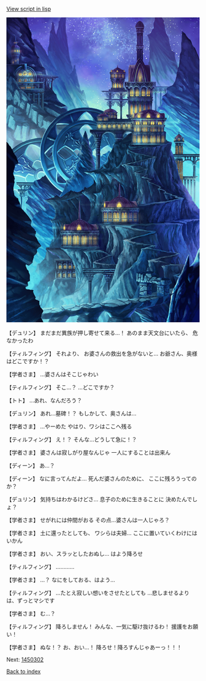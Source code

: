 [View script in lisp](../scripts/1450102.txt)

![004_observatory.png](../images/backgrounds/004_observatory.png)

【デュリン】
まだまだ異族が押し寄せて来る…！
あのまま天文台にいたら、
危なかったわ

【ティルフィング】
それより、
お婆さんの救出を急がないと…
お爺さん、奥様はどこですか！？

【学者さま】
…婆さんはそこじゃわい

【ティルフィング】
そこ…？
…どこですか？

【トト】
…あれ、なんだろう？

【デュリン】
あれ…墓碑！？
もしかして、奥さんは…

【学者さま】
…やーめた
やはり、ワシはここへ残る

【ティルフィング】
え！？
そんな…どうして急に！？

【学者さま】
婆さんは寂しがり屋なんじゃ
一人にすることは出来ん

【ディーン】
あ…？

【ディーン】
なに言ってんだよ…
死んだ婆さんのために、
ここに残ろうってのか？

【デュリン】
気持ちはわかるけどさ…
息子のために生きることに
決めたんでしょ？

【学者さま】
せがれには仲間がおる
その点…婆さんは一人じゃろ？

【学者さま】
土に還ったとしても、
ワシらは夫婦…
ここに置いていくわけにはいかん

【学者さま】
おい、スラッとしたおぬし…
はよう降ろせ

【ティルフィング】
…………

【学者さま】
…？
なにをしておる、はよう…

【ティルフィング】
…たとえ寂しい想いをさせたとしても
…悲しませるよりは、ずっとマシです

【学者さま】
む…？

【ティルフィング】
降ろしません！
みんな、一気に駆け抜けるわ！
援護をお願い！

【学者さま】
ぬな！？
お、おい…！
降ろせ！降ろすんじゃあーっ！！！

Next: [1450302](1450302.md)

[Back to index](index.md)
